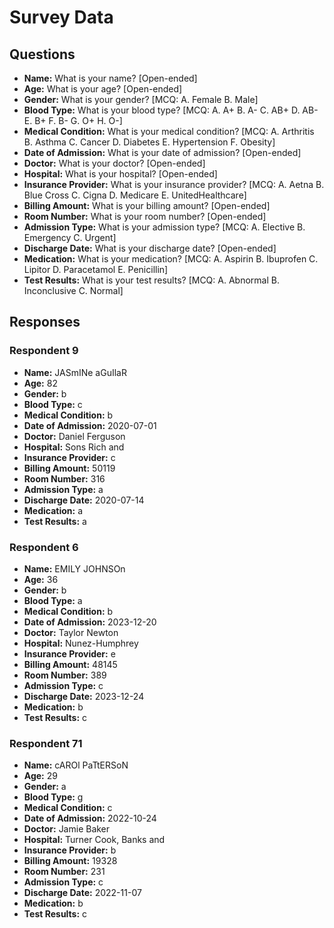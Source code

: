 # Survey Data

## Questions

- **Name:** What is your name? [Open-ended]
- **Age:** What is your age? [Open-ended]
- **Gender:** What is your gender? [MCQ: A. Female B. Male]
- **Blood Type:** What is your blood type? [MCQ: A. A+ B. A- C. AB+ D. AB- E. B+ F. B- G. O+ H. O-]
- **Medical Condition:** What is your medical condition? [MCQ: A. Arthritis B. Asthma C. Cancer D. Diabetes E. Hypertension F. Obesity]
- **Date of Admission:** What is your date of admission? [Open-ended]
- **Doctor:** What is your doctor? [Open-ended]
- **Hospital:** What is your hospital? [Open-ended]
- **Insurance Provider:** What is your insurance provider? [MCQ: A. Aetna B. Blue Cross C. Cigna D. Medicare E. UnitedHealthcare]
- **Billing Amount:** What is your billing amount? [Open-ended]
- **Room Number:** What is your room number? [Open-ended]
- **Admission Type:** What is your admission type? [MCQ: A. Elective B. Emergency C. Urgent]
- **Discharge Date:** What is your discharge date? [Open-ended]
- **Medication:** What is your medication? [MCQ: A. Aspirin B. Ibuprofen C. Lipitor D. Paracetamol E. Penicillin]
- **Test Results:** What is your test results? [MCQ: A. Abnormal B. Inconclusive C. Normal]

## Responses

### Respondent 9

- **Name:** JASmINe aGuIlaR
- **Age:** 82
- **Gender:** b
- **Blood Type:** c
- **Medical Condition:** b
- **Date of Admission:** 2020-07-01
- **Doctor:** Daniel Ferguson
- **Hospital:** Sons Rich and
- **Insurance Provider:** c
- **Billing Amount:** 50119
- **Room Number:** 316
- **Admission Type:** a
- **Discharge Date:** 2020-07-14
- **Medication:** a
- **Test Results:** a

### Respondent 6

- **Name:** EMILY JOHNSOn
- **Age:** 36
- **Gender:** b
- **Blood Type:** a
- **Medical Condition:** b
- **Date of Admission:** 2023-12-20
- **Doctor:** Taylor Newton
- **Hospital:** Nunez-Humphrey
- **Insurance Provider:** e
- **Billing Amount:** 48145
- **Room Number:** 389
- **Admission Type:** c
- **Discharge Date:** 2023-12-24
- **Medication:** b
- **Test Results:** c

### Respondent 71

- **Name:** cAROl PaTtERSoN
- **Age:** 29
- **Gender:** a
- **Blood Type:** g
- **Medical Condition:** c
- **Date of Admission:** 2022-10-24
- **Doctor:** Jamie Baker
- **Hospital:** Turner Cook, Banks and
- **Insurance Provider:** b
- **Billing Amount:** 19328
- **Room Number:** 231
- **Admission Type:** c
- **Discharge Date:** 2022-11-07
- **Medication:** b
- **Test Results:** c

